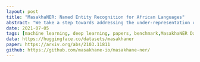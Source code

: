 ```yaml
---
layout: post
title: "MasakhaNER: Named Entity Recognition for African Languages"
abstract: "We take a step towards addressing the under-representation of the African continent in NLP research by creating the first large publicly available high-quality dataset for named entity recognition (NER) in ten African languages, bringing together a variety of stakeholders. We detail characteristics of the languages to help researchers understand the challenges that these languages pose for NER. We analyze our datasets and conduct an extensive empirical evaluation of state-of-the-art methods across both supervised and transfer learning settings. We release the data, code, and models in order to inspire future research on African NLP."
date: 2021-07-05
tags: [machine learning, deep learning, papers, benchmark,MasakhaNER Dataset, African Language NLP, Zero-shot Learning, Few-shot Performance]
data: https://huggingface.co/datasets/masakhaner
paper: https://arxiv.org/abs/2103.11811
github: https://github.com/masakhane-io/masakhane-ner/
---
```


